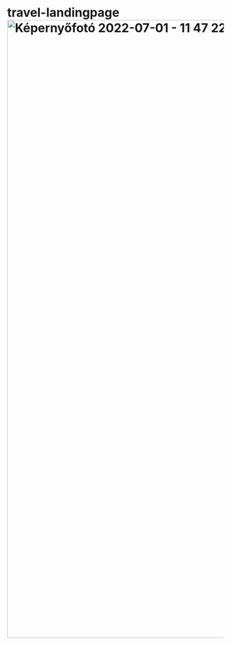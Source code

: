 # travel-landingpage<img width="1440" alt="Képernyőfotó 2022-07-01 - 11 47 22" src="https://user-images.githubusercontent.com/102762788/176870926-68500a43-8235-4b7c-a0bc-71b238e4f3c9.png">
